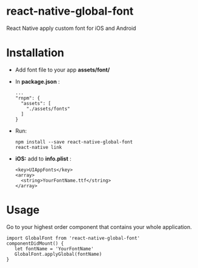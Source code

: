 # react-native-global-font
React Native apply custom font for iOS and Android

# Installation
* Add font file to your app **assets/font/** 

* In **package.json** :

  ```
  ...
  "rnpm": {
    "assets": [
      "./assets/fonts"
    ]
  }
  ```
* Run: 

  ```
  npm install --save react-native-global-font
  react-native link
  ```
  
* **iOS:** add to **info.plist** :
  ```
  <key>UIAppFonts</key>
  <array>
    <string>YourFontName.ttf</string>
  </array>
  ```

# Usage
Go to your highest order component that contains your whole application.

  ```
  import GlobalFont from 'react-native-global-font'
  componentDidMount() {
     let fontName = 'YourFontName'
     GlobalFont.applyGlobal(fontName)
  }
  ```
  
  
